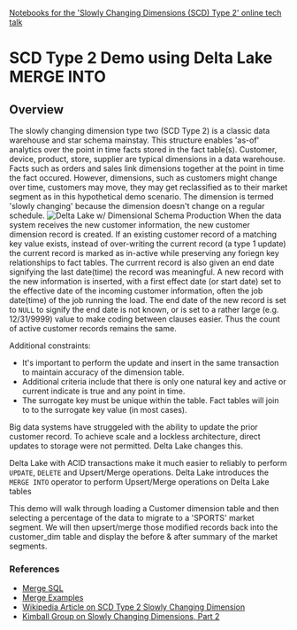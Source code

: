[Notebooks for the 'Slowly Changing Dimensions (SCD) Type 2' online tech talk](https://www.youtube.com/watch?v=HZWwZG07hzQ)

# SCD Type 2 Demo using Delta Lake MERGE INTO

## Overview

The slowly changing dimension type two (SCD Type 2) is a classic data warehouse and star schema mainstay. This structure enables 'as-of' analytics over the point in time facts stored in the fact table(s). Customer, device, product, store, supplier are typical dimensions in a data warehouse. Facts such as orders and sales link dimensions together at the point in time the fact occured. However, dimensions, such as customers might change over time, customers may move, they may get reclassified as to their market segment as in this hypothetical demo scenario. The dimension is termed 'slowly changing' because the dimension doesn't change on a regular schedule.
![Delta Lake w/ Dimensional Schema Production](https://databricks-knowledge-repo-images.s3.us-east-2.amazonaws.com/DeltaLake/deltalake-dimensional-modeling.png)
When the data system receives the new customer information, the new customer dimension record is created. If an existing customer record of a matching key value exists, instead of over-writing the current record (a type 1 update) the current record is marked as in-active while preserving any foriegn key relationships to fact tables. The currrent record is also given an end date signifying the last date(time) the record was meaningful. A new record with the new information is inserted, with a first effect date (or start date) set to the effective date of the incoming customer information, often the job date(time) of the job running the load. The end date of the new record is set to `NULL` to signify the end date is not known, or is set to a rather large (e.g. 12/31/9999) value to make coding between clauses easier.   Thus the count of active customer records remains the same. 

Additional constraints:
* It's important to perform the update and insert in the same transaction to maintain accuracy of the dimension table.
* Additional criteria include that there is only one natural key and active or current indicate is true and any point in time.
* The surrogate key must be unique within the table. Fact tables will join to to the surrogate key value (in most cases).

Big data systems have struggeled with the ability to update the prior customer record. To achieve scale and a lockless architecture, direct updates to storage were not permitted. Delta Lake changes this.

Delta Lake with ACID transactions make it much easier to reliably to perform `UPDATE`, `DELETE` and Upsert/Merge operations. Delta Lake introduces the `MERGE INTO` operator to perform Upsert/Merge operations on Delta Lake tables

This demo will walk through loading a Customer dimension table and then selecting a percentage of the data to migrate to a 'SPORTS' market segment. We will then upsert/merge those modified records back into the customer_dim table and display the before & after summary of the market segments.

### References
* [Merge SQL](https://docs.databricks.com/spark/latest/spark-sql/language-manual/merge-into.html)
* [Merge Examples](https://docs.databricks.com/delta/delta-update.html#merge-examples)
* [Wikipedia Article on SCD Type 2 Slowly Changing Dimension](https://en.wikipedia.org/w/index.php?title=Slowly_changing_dimension)
* [Kimball Group on Slowly Changing Dimensions, Part 2](https://www.kimballgroup.com/2008/09/slowly-changing-dimensions-part-2/)
